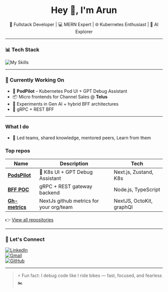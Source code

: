 <h1 align="center">Hey 👋, I'm Arun</h1>
<p align="center">
  🚀 Fullstack Developer | 💻 MERN Expert | 🌐 Kubernetes Enthusiast | 🧠 AI Explorer
</p>

---

### 📊 Tech Stack
![My Skills](https://skillicons.dev/icons?i=react,nextjs,redux,nodejs,graphql,mongodb,ts,js,html,css,express,docker,kubernetes,gcp,git,bash,blender,c,deno,jest,linux,vite)

---

### 🧠 Currently Working On
- 🚀 **PodPilot** – Kubernetes Pod UI + GPT Debug Assistant  
- 📦 Micro frontends for Channel Sales @ **Telus**  
- 🤖 Experiments in Gen AI + hybrid BFF architectures
- 🧠 gRPC + REST BFF  

---

### What I do 
- 👥 Led teams, shared knowledge, mentored peers, Learn from them  

### Top repos

| Name | Description | Tech |
|------|-------------|------|
| [**PodsPilot**](https://github.com/ArunNGun/podspilot) | 🚀 K8s UI + GPT Debug Assistant | Next.js, Zustand, K8s |
| [**BFF POC**](https://github.com/ArunNGun/bff-poc) | gRPC + REST gateway backend | Node.js, TypeScript |
| [**Gh-metrics**](https://github.com/ArunNGun/git-metrics) |NextJs github metrics for your org/team | NextJS, OctoKit, graphQl|

👉 [View all repositories](https://github.com/ArunNGun?tab=repositories)

---

### 🤝 Let's Connect

[![LinkedIn](https://img.shields.io/badge/LinkedIn-blue?style=for-the-badge&logo=linkedin)](https://linkedin.com/in/a--k)  
[![Gmail](https://img.shields.io/badge/Gmail-red?style=for-the-badge&logo=gmail)](mailto:chaudharyarun5797@gmail.com)  
[![GitHub](https://img.shields.io/badge/GitHub-grey?style=for-the-badge&logo=github)](https://github.com/ArunNGun)

---

> ⚡ Fun fact: I debug code like I ride bikes — fast, focused, and fearless 🏍️

